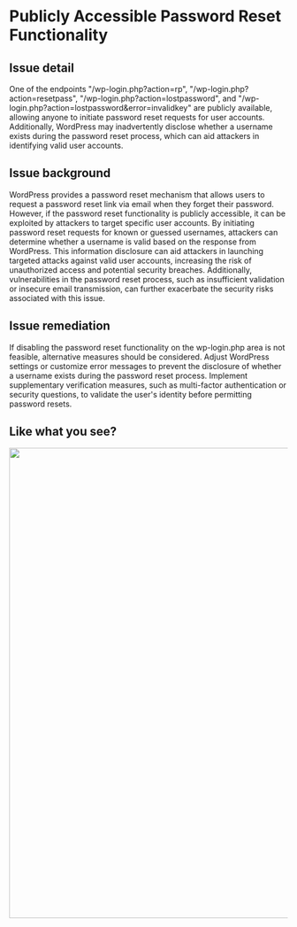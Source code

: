 # Publicly Accessible Password Reset Functionality

## Issue detail

One of the endpoints "/wp-login.php?action=rp", "/wp-login.php?action=resetpass", "/wp-login.php?action=lostpassword", and "/wp-login.php?action=lostpassword&error=invalidkey" are publicly available, allowing anyone to initiate password reset requests for user accounts. Additionally, WordPress may inadvertently disclose whether a username exists during the password reset process, which can aid attackers in identifying valid user accounts.

## Issue background

WordPress provides a password reset mechanism that allows users to request a password reset link via email when they forget their password. However, if the password reset functionality is publicly accessible, it can be exploited by attackers to target specific user accounts. By initiating password reset requests for known or guessed usernames, attackers can determine whether a username is valid based on the response from WordPress. This information disclosure can aid attackers in launching targeted attacks against valid user accounts, increasing the risk of unauthorized access and potential security breaches. Additionally, vulnerabilities in the password reset process, such as insufficient validation or insecure email transmission, can further exacerbate the security risks associated with this issue.

## Issue remediation

If disabling the password reset functionality on the wp-login.php area is not feasible, alternative measures should be considered. Adjust WordPress settings or customize error messages to prevent the disclosure of whether a username exists during the password reset process. Implement supplementary verification measures, such as multi-factor authentication or security questions, to validate the user's identity before permitting password resets. 

## Like what you see?

<p align="center">
<a href="http://10up.com/contact/"><img src="https://10up.com/uploads/2016/10/10up-Github-Banner.png" width="850"></a>
</p>
